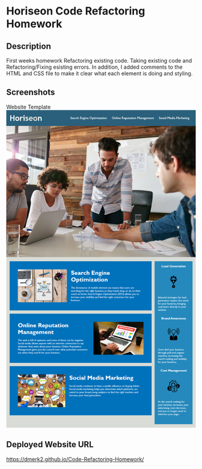 # Horiseon Code Refactoring Homework 

## Description
First weeks homework Refactoring existing code. Taking existing code and Refactoring/Fixing esisting errors. In addition, I added comments to the HTML and CSS file to make it clear what each element is doing and styling. 

## Screenshots
Website Template
<img src="Assets\01-html-css-git-homework-demo.png"></img>

## Deployed Website URL
 https://dmerk2.github.io/Code-Refactoring-Homework/
